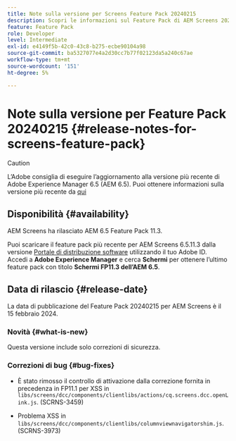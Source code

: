 ```yaml
---
title: Note sulla versione per Screens Feature Pack 20240215
description: Scopri le informazioni sul Feature Pack di AEM Screens 20240215, rilasciato il 15 febbraio 2024.
feature: Feature Pack
role: Developer
level: Intermediate
exl-id: e4149f5b-42c0-43c8-b275-ecbe90104a98
source-git-commit: ba5327077e4a2d30cc7b77f02123da5a240c67ae
workflow-type: tm+mt
source-wordcount: '151'
ht-degree: 5%

---
```


# Note sulla versione per Feature Pack 20240215 {#release-notes-for-screens-feature-pack}

>[!CAUTION]
>L’Adobe consiglia di eseguire l’aggiornamento alla versione più recente di Adobe Experience Manager 6.5 (AEM 6.5). Puoi ottenere informazioni sulla versione più recente da [qui](https://experienceleague.adobe.com/it/docs/experience-manager-65/content/release-notes/release-notes)

## Disponibilità {#availability}

AEM Screens ha rilasciato AEM 6.5 Feature Pack 11.3.

Puoi scaricare il feature pack più recente per AEM Screens 6.5.11.3 dalla versione [Portale di distribuzione software](https://experience.adobe.com/#/downloads/content/software-distribution/it/aem.html) utilizzando il tuo Adobe ID. Accedi a **Adobe Experience Manager** e cerca **Schermi** per ottenere l’ultimo feature pack con titolo **Schermi FP11.3 dell’AEM 6.5**.

## Data di rilascio {#release-date}

La data di pubblicazione del Feature Pack 20240215 per AEM Screens è il 15 febbraio 2024.

### Novità {#what-is-new}

Questa versione include solo correzioni di sicurezza.

### Correzioni di bug {#bug-fixes}

* È stato rimosso il controllo di attivazione dalla correzione fornita in precedenza in FP11.1 per XSS in `libs/screens/dcc/components/clientlibs/actions/cq.screens.dcc.openLink.js`. (SCRNS-3459)

* Problema XSS in `libs/screens/dcc/components/clientlibs/columnviewnavigatorshim.js`. (SCRNS-3973)
